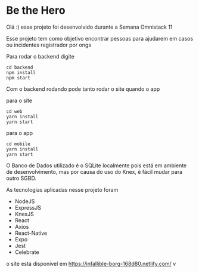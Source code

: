 # Be the Hero

Olá :) esse projeto foi desenvolvido durante a Semana Omnistack 11

Esse projeto tem como objetivo encontrar pessoas para ajudarem em casos ou incidentes registrador por ongs


Para rodar o backend digite


```
cd backend
npm install
npm start

```

Com o backend rodando pode tanto rodar o site quando o app

para o site

```
cd web
yarn install
yarn start

```

para o app

```
cd mobile
yarn install
yarn start

```

O Banco de Dados utilizado é o SQLite localmente pois está em ambiente de desenvolvimento,
mas por causa do uso do Knex, é fácil mudar para outro SGBD.


As tecnologias aplicadas nesse projeto foram

- NodeJS
- ExpressJS
- KnexJS
- React
- Axios
- React-Native
- Expo
- Jest
- Celebrate


o site está disponível em https://infallible-borg-168d80.netlify.com/ v
